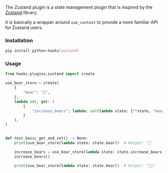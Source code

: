 The Zustand plugin is a state management plugin that is inspired by the [Zustand](https://github.com/pmndrs/zustand) library.

It is basically a wrapper around `use_context` to provide a more familiar API for Zustand users.

### Installation

```bash
pip install python-hooks[zustand]
```

### Usage

```python
from hooks.plugins.zustand import create

use_bear_store = create(
    {
        "bear": "🐻",
    },
    lambda set, get: (
        {
            "increase_bears": lambda: set(lambda state: {**state, "bear": "🐻🐻"}),
        }
    ),
)


def test_basic_get_and_set() -> None:
    print(use_bear_store(lambda state: state.bear))  # Output: "🐻"

    increase_bears = use_bear_store(lambda state: state.increase_bears)
    increase_bears()

    print(use_bear_store(lambda state: state.bear))  # Output: "🐻🐻"
```

